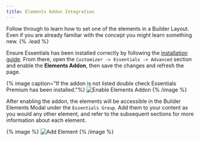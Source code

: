 ```yaml
---
title: Elements Addon Integration
---
```


Follow through to learn how to set one of the elements in a Builder Layout. Even if you are already familiar with the concept you might learn something new. {% .lead %}

Ensure Essentials has been installed correctly by following the [installation guide](/essentials-for-yoothemepro/integration#installation). From there, open the `Customizer -> Essentials -> Advanced` section and enable the **Elements Addon**, then save the changes and refresh the page.

{% image caption="If the addon is not listed double check Essentials Premium has been installed."%}
![Enable Elements Addon](/assets/ytp/elements/integration/enable-addon.gif)
{% /image %}

After enabling the addon, the elements will be accessible in the Builder Elements Modal under the `Essentials Group`. Add them to your content as you would any other element, and refer to the subsequent sections for more information about each element.

{% image %}
![Add Element](/assets/ytp/elements/integration/add-element.gif)
{% /image %}
